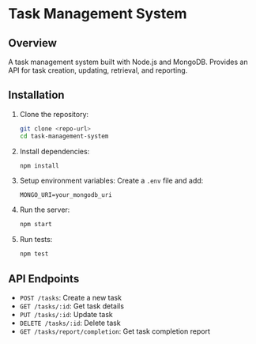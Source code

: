 # Task Management System

## Overview

A task management system built with Node.js and MongoDB. Provides an API for task creation, updating, retrieval, and reporting.

## Installation

1. Clone the repository:
    ```bash
    git clone <repo-url>
    cd task-management-system
    ```

2. Install dependencies:
    ```bash
    npm install
    ```

3. Setup environment variables:
    Create a `.env` file and add:
    ```
    MONGO_URI=your_mongodb_uri
    ```

4. Run the server:
    ```bash
    npm start
    ```

5. Run tests:
    ```bash
    npm test
    ```

## API Endpoints

- `POST /tasks`: Create a new task
- `GET /tasks/:id`: Get task details
- `PUT /tasks/:id`: Update task
- `DELETE /tasks/:id`: Delete task
- `GET /tasks/report/completion`: Get task completion report
